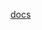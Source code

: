 [docs](http://raw.githubusercontent.com/MikalaiYatsyna/terraform-aws-external-dns/master/README.md ':include')